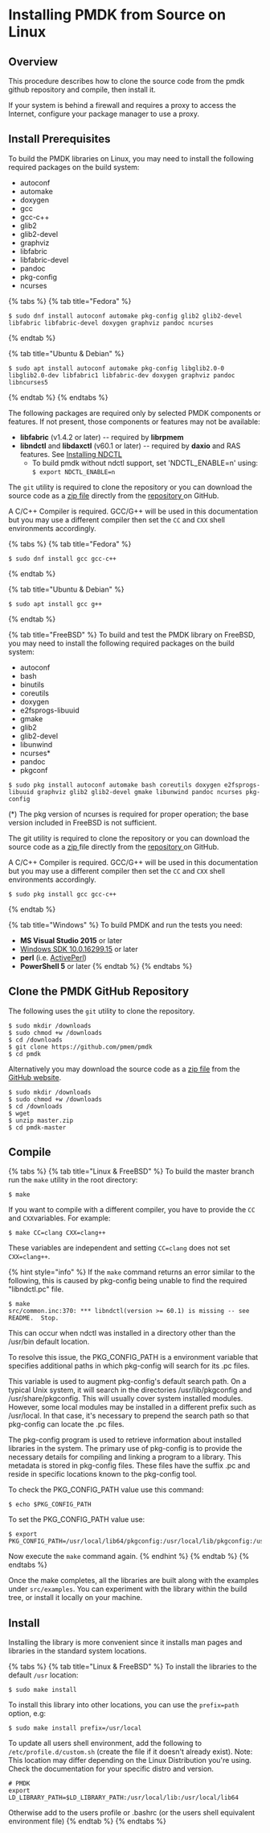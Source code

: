 # Installing PMDK from Source on Linux

## Overview

This procedure describes how to clone the source code from the pmdk github repository and compile, then install it.

If your system is behind a firewall and requires a proxy to access the Internet, configure your package manager to use a proxy.

## Install Prerequisites

To build the PMDK libraries on Linux, you may need to install the following required packages on the build system:

* autoconf
* automake
* doxygen
* gcc
* gcc-c++
* glib2
* glib2-devel
* graphviz
* libfabric
* libfabric-devel
* pandoc
* pkg-config
* ncurses

{% tabs %}
{% tab title="Fedora" %}
```text
$ sudo dnf install autoconf automake pkg-config glib2 glib2-devel libfabric libfabric-devel doxygen graphviz pandoc ncurses
```
{% endtab %}

{% tab title="Ubuntu & Debian" %}
```text
$ sudo apt install autoconf automake pkg-config libglib2.0-0 libglib2.0-dev libfabric1 libfabric-dev doxygen graphviz pandoc libncurses5
```
{% endtab %}
{% endtabs %}

The following packages are required only by selected PMDK components or features. If not present, those components or features may not be available:

* **libfabric** \(v1.4.2 or later\) -- required by **librpmem**
* **libndctl** and **libdaxctl** \(v60.1 or later\) -- required by **daxio** and RAS features.  See [Installing NDCTL](../installing-ndctl.md)
  * To build pmdk without ndctl support, set 'NDCTL\_ENABLE=n' using: `$ export NDCTL_ENABLE=n`

The `git` utility is required to clone the repository or you can download the source code as a [zip file](https://github.com/pmem/pmdk/archive/master.zip) directly from the [repository ](https://github.com/pmem/pmdk)on GitHub.

A C/C++ Compiler is required. GCC/G++ will be used in this documentation but you may use a different compiler then set the `CC` and `CXX` shell environments accordingly.

{% tabs %}
{% tab title="Fedora" %}
```text
$ sudo dnf install gcc gcc-c++
```
{% endtab %}

{% tab title="Ubuntu & Debian" %}
```text
$ sudo apt install gcc g++
```
{% endtab %}

{% tab title="FreeBSD" %}
To build and test the PMDK library on FreeBSD, you may need to install the following required packages on the build system:

* autoconf
* bash
* binutils
* coreutils
* doxygen
* e2fsprogs-libuuid
* gmake
* glib2
* glib2-devel
* libunwind
* ncurses\*
* pandoc
* pkgconf

```text
$ sudo pkg install autoconf automake bash coreutils doxygen e2fsprogs-libuuid graphviz glib2 glib2-devel gmake libunwind pandoc ncurses pkg-config
```

\(\*\) The pkg version of ncurses is required for proper operation; the base version included in FreeBSD is not sufficient.

The git utility is required to clone the repository or you can download the source code as a [zip ](https://github.com/pmem/pmdk/archive/master.zip)file directly from the [repository ](https://github.com/pmem/pmdk)on GitHub.

A C/C++ Compiler is required. GCC/G++ will be used in this documentation but you may use a different compiler then set the `CC` and `CXX` shell environments accordingly.

```text
$ sudo pkg install gcc gcc-c++
```
{% endtab %}

{% tab title="Windows" %}
To build PMDK and run the tests you need:

* **MS Visual Studio 2015** or later
* [Windows SDK 10.0.16299.15](https://developer.microsoft.com/en-us/windows/downloads/windows-10-sdk) or later
* **perl** \(i.e. [ActivePerl](http://www.activestate.com/activeperl/downloads)\)
* **PowerShell 5** or later
{% endtab %}
{% endtabs %}

## Clone the PMDK GitHub Repository

The following uses the `git` utility to clone the repository.

```text
$ sudo mkdir /downloads
$ sudo chmod +w /downloads
$ cd /downloads
$ git clone https://github.com/pmem/pmdk
$ cd pmdk
```

Alternatively you may download the source code as a [zip file](https://github.com/pmem/pmdk/archive/master.zip) from the [GitHub website](https://github.com/pmem/pmdk).

```text
$ sudo mkdir /downloads
$ sudo chmod +w /downloads
$ cd /downloads
$ wget 
$ unzip master.zip
$ cd pmdk-master
```

## Compile

{% tabs %}
{% tab title="Linux & FreeBSD" %}
To build the master branch run the `make` utility in the root directory:

```text
$ make
```

If you want to compile with a different compiler, you have to provide the `CC` and `CXX`variables. For example:

```text
$ make CC=clang CXX=clang++
```

These variables are independent and setting `CC=clang` does not set `CXX=clang++`.

{% hint style="info" %}
If the `make` command returns an error similar to the following, this is caused by pkg-config being unable to find the required "libndctl.pc" file.  

```text
$ make
src/common.inc:370: *** libndctl(version >= 60.1) is missing -- see README.  Stop.
```

This can occur when ndctl was installed in a directory other than the /usr/bin default location.

To resolve this issue, the PKG\_CONFIG\_PATH is a environment variable that specifies additional paths in which pkg-config will search for its .pc files.

This variable is used to augment pkg-config's default search path. On a typical Unix system, it will search in the directories /usr/lib/pkgconfig and /usr/share/pkgconfig. This will usually cover system installed modules. However, some local modules may be installed in a different prefix such as /usr/local. In that case, it's necessary to prepend the search path so that pkg-config can locate the .pc files.

The pkg-config program is used to retrieve information about installed libraries in the system. The primary use of pkg-config is to provide the necessary details for compiling and linking a program to a library. This metadata is stored in pkg-config files. These files have the suffix .pc and reside in specific locations known to the pkg-config tool.

To check the PKG\_CONFIG\_PATH value use this command:

`$ echo $PKG_CONFIG_PATH` 

To set the PKG\_CONFIG\_PATH value use:

```text
$ export PKG_CONFIG_PATH=/usr/local/lib64/pkgconfig:/usr/local/lib/pkgconfig:/usr/lib64/pkgconfig:/usr/lib/pkgconfig
```

Now execute the `make` command again.
{% endhint %}
{% endtab %}
{% endtabs %}

Once the make completes, all the libraries are built along with the examples under `src/examples`. You can experiment with the library within the build tree, or install it locally on your machine.

## Install

Installing the library is more convenient since it installs man pages and libraries in the standard system locations.

{% tabs %}
{% tab title="Linux & FreeBSD" %}
To install the libraries to the default `/usr` location:

```text
$ sudo make install
```

To install this library into other locations, you can use the `prefix=path` option, e.g:

```text
$ sudo make install prefix=/usr/local
```

To update all users shell environment, add the following to `/etc/profile.d/custom.sh` \(create the file if it doesn't already exist\). Note: This location may differ depending on the Linux Distribution you're using. Check the documentation for your specific distro and version.

```text
# PMDK
export LD_LIBRARY_PATH=$LD_LIBRARY_PATH:/usr/local/lib:/usr/local/lib64
```

Otherwise add to the users profile or .bashrc \(or the users shell equivalent environment file\)
{% endtab %}
{% endtabs %}

